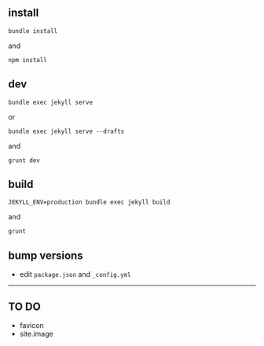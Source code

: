 ## install

```
bundle install
```

and 

```
npm install
```

## dev

```
bundle exec jekyll serve
```

or

```
bundle exec jekyll serve --drafts
```

and

```
grunt dev
```

## build

```
JEKYLL_ENV=production bundle exec jekyll build
```

and

```
grunt
```

## bump versions

- edit `package.json` and `_config.yml`

---
## TO DO
- favicon
- site.image